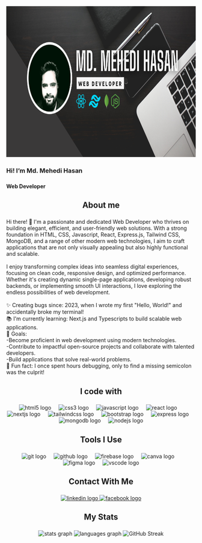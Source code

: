 <div align="center">
  <img height="400" src="https://raw.githubusercontent.com/MehediBytes/MehediBytes/refs/heads/main/mehedi_github_b.png"  />
</div>

###

<h3 align="left">Hi! I’m Md. Mehedi Hasan</h3>

###

<h4 align="left">Web Developer</h4>

###

<h2 align="center">About me</h2>

###

<p align="left">Hi there! 👋 I'm a passionate and dedicated Web Developer who thrives on building elegant, efficient, and user-friendly web solutions. With a strong foundation in HTML, CSS, Javascript, React, Express.js, Tailwind CSS, MongoDB, and a range of other modern web technologies, I aim to craft applications that are not only visually appealing but also highly functional and scalable.  <br><br>I enjoy transforming complex ideas into seamless digital experiences, focusing on clean code, responsive design, and optimized performance. Whether it's creating dynamic single-page applications, developing robust backends, or implementing smooth UI interactions, I love exploring the endless possibilities of web development.  <br><br>✨ Creating bugs since: 2023, when I wrote my first "Hello, World!" and accidentally broke my terminal!<br>📚 I'm currently learning: Next.js and Typescripts to build scalable web applications.<br>🎯 Goals:<br>-Become proficient in web development using modern technologies.<br>-Contribute to impactful open-source projects and collaborate with talented developers.<br>-Build applications that solve real-world problems.<br>🎲 Fun fact: I once spent hours debugging, only to find a missing semicolon was the culprit!</p>

###

<h2 align="center">I code with</h2>

###

<div align="center">
  <img src="https://cdn.jsdelivr.net/gh/devicons/devicon/icons/html5/html5-original.svg" height="40" alt="html5 logo"  />
  <img width="12" />
  <img src="https://cdn.jsdelivr.net/gh/devicons/devicon/icons/css3/css3-original.svg" height="40" alt="css3 logo"  />
  <img width="12" />
  <img src="https://skillicons.dev/icons?i=js" height="40" alt="javascript logo"  />
  <img width="12" />
  <img src="https://skillicons.dev/icons?i=react" height="40" alt="react logo"  />
  <img width="12" />
  <img src="https://cdn.jsdelivr.net/gh/devicons/devicon/icons/nextjs/nextjs-original.svg" height="40" alt="nextjs logo"  />
  <img width="12" />
  <img src="https://cdn.simpleicons.org/tailwindcss/06B6D4" height="40" alt="tailwindcss logo"  />
  <img width="12" />
  <img src="https://skillicons.dev/icons?i=bootstrap" height="40" alt="bootstrap logo"  />
  <img width="12" />
  <img src="https://skillicons.dev/icons?i=express" height="40" alt="express logo"  />
  <img width="12" />
  <img src="https://cdn.jsdelivr.net/gh/devicons/devicon/icons/mongodb/mongodb-original.svg" height="40" alt="mongodb logo"  />
  <img width="12" />
  <img src="https://cdn.simpleicons.org/nodedotjs/339933" height="40" alt="nodejs logo"  />
</div>

###

<h2 align="center">Tools I Use</h2>

###

<div align="center">
  <img src="https://cdn.jsdelivr.net/gh/devicons/devicon/icons/git/git-original.svg" height="40" alt="git logo"  />
  <img width="12" />
  <img src="https://skillicons.dev/icons?i=github" height="40" alt="github logo"  />
  <img width="12" />
  <img src="https://skillicons.dev/icons?i=firebase" height="40" alt="firebase logo"  />
  <img width="12" />
  <img src="https://cdn.simpleicons.org/canva/00C4CC" height="40" alt="canva logo"  />
  <img width="12" />
  <img src="https://skillicons.dev/icons?i=figma" height="40" alt="figma logo"  />
  <img width="12" />
  <img src="https://cdn.jsdelivr.net/gh/devicons/devicon/icons/vscode/vscode-original.svg" height="40" alt="vscode logo"  />
</div>

###

<h2 align="center">Contact With Me</h2>

###

<div align="center">
  <a href="https://www.linkedin.com/in/mehedi62095" target="_blank">
    <img src="https://raw.githubusercontent.com/maurodesouza/profile-readme-generator/master/src/assets/icons/social/linkedin/default.svg" width="52" height="40" alt="linkedin logo"  />
  </a>
  <a href="https://www.facebook.com/MEHEDI.M0" target="_blank">
    <img src="https://raw.githubusercontent.com/maurodesouza/profile-readme-generator/master/src/assets/icons/social/facebook/default.svg" width="52" height="40" alt="facebook logo"  />
  </a>
</div>

###

<h2 align="center">My Stats</h2>

###

<div align="center">
  <img src="https://github-readme-stats.vercel.app/api?username=MehediBytes&hide_title=false&hide_rank=false&show_icons=true&include_all_commits=true&count_private=true&disable_animations=false&theme=dracula&locale=en&hide_border=false&order=1" height="150" alt="stats graph"  />
  <img src="https://github-readme-stats.vercel.app/api/top-langs?username=MehediBytes&locale=en&hide_title=false&layout=compact&card_width=320&langs_count=5&theme=dracula&hide_border=false&order=2" height="150" alt="languages graph"  />
  <img src="https://streak-stats.demolab.com?user=MehediBytes&theme=dark&card_height=150" alt="GitHub Streak" />
</div>

###
